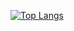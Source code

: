 [![Top Langs](https://github-readme-stats.vercel.app/api/top-langs/?username=victorrschmidt&layout=compact&theme=dark)](https://github.com/anuraghazra/github-readme-stats)
